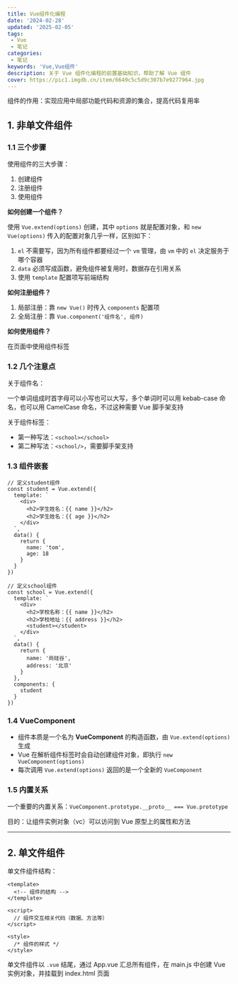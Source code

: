 ```yaml
---
title: Vue组件化编程
date: '2024-02-28'
updated: '2025-02-05'
tags:
 - Vue
 - 笔记
categories:
 - 笔记
keywords: 'Vue,Vue组件'
description: 关于 Vue 组件化编程的前置基础知识，帮助了解 Vue 组件
cover: https://pic1.imgdb.cn/item/6649c5c5d9c307b7e9277964.jpg
---
```


组件的作用：实现应用中局部功能代码和资源的集合，提高代码复用率

## 1. 非单文件组件

### 1.1 三个步骤

使用组件的三大步骤：

1. 创建组件
2. 注册组件
3. 使用组件

**如何创建一个组件？**

使用 `Vue.extend(options)` 创建，其中 `options` 就是配置对象，和 `new Vue(options)` 传入的配置对象几乎一样，区别如下：

1. `el` 不需要写，因为所有组件都要经过一个 `vm` 管理，由 `vm` 中的 `el` 决定服务于哪个容器
2. `data` 必须写成函数，避免组件被复用时，数据存在引用关系
3. 使用 `template` 配置项写前端结构

**如何注册组件？**

1. 局部注册：靠 `new Vue()` 时传入 `components` 配置项
2. 全局注册：靠 `Vue.component('组件名', 组件)`

**如何使用组件？**

在页面中使用组件标签

### 1.2 几个注意点

关于组件名：

一个单词组成时首字母可以小写也可以大写，多个单词时可以用 kebab-case 命名，也可以用 CamelCase 命名，不过这种需要 Vue 脚手架支持

关于组件标签：

- 第一种写法：`<school></school>`
- 第二种写法：`<school/>`，需要脚手架支持

### 1.3 组件嵌套

```vue
// 定义student组件
const student = Vue.extend({
  template: `
    <div>
      <h2>学生姓名：{{ name }}</h2>
      <h2>学生姓名：{{ age }}</h2>
    </div>
  `,
  data() {
    return {
      name: 'tom',
      age: 18
    }
  }
})

// 定义school组件
const school = Vue.extend({
  template: `
    <div>
      <h2>学校名称：{{ name }}</h2>
      <h2>学校地址：{{ address }}</h2>
      <student></student>
    </div>
  `,
  data() {
    return {
      name: '尚硅谷',
      address: '北京'
    }
  },
  components: {
    student
  }
})
```

### 1.4 VueComponent

- 组件本质是一个名为 **VueComponent** 的构造函数，由 `Vue.extend(options)` 生成
- Vue 在解析组件标签时会自动创建组件对象，即执行 `new VueComponent(options)`
- 每次调用 `Vue.extend(options)` 返回的是一个全新的 `VueComponent` 

### 1.5 内置关系

一个重要的内置关系：`VueComponent.prototype.__proto__ === Vue.prototype`

目的：让组件实例对象（vc）可以访问到 Vue 原型上的属性和方法

---

## 2. 单文件组件

单文件组件结构：

```vue
<template>
  <!-- 组件的结构 -->
</template>

<script>
  // 组件交互相关代码（数据、方法等）
</script>

<style>
  /* 组件的样式 */
</style>
```

单文件组件以 `.vue` 结尾，通过 App.vue 汇总所有组件，在 main.js 中创建 Vue 实例对象，并挂载到 index.html 页面
